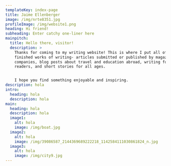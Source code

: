 ```yaml
---
templateKey: index-page
title: Jaime Ellenberger
image: /img/nrte8351.jpg
profileImage: /img/website1.png
heading: Hi friend!
subheading: Enter catchy one-liner here
mainpitch:
  title: Hello there, visitor!
  description: >
    Thanks for coming to my writing website! This is where I put all of my
    finished works of writing- articles submitted or published by magazines or
    companies, blog posts about travel and education abroad, writing for young
    readers, and short stories for all ages.


    I hope you find something enjoyable and inspiring. 
description: hola
intro:
  heading: hola
  description: hola
main:
  heading: hola
  description: hola
  image1:
    alt: hola
    image: /img/boat.jpg
  image2:
    alt: hola
    image: /img/39086587_2144369689222218_1142584111030861824_n.jpg
  image3:
    alt: hola
    image: /img/city9.jpg
---
```

